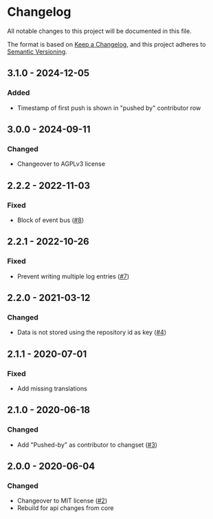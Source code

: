 # Changelog
All notable changes to this project will be documented in this file.

The format is based on [Keep a Changelog](https://keepachangelog.com/en/1.0.0/),
and this project adheres to [Semantic Versioning](https://semver.org/spec/v2.0.0.html).

## 3.1.0 - 2024-12-05
### Added
- Timestamp of first push is shown in "pushed by" contributor row

## 3.0.0 - 2024-09-11
### Changed
- Changeover to AGPLv3 license

## 2.2.2 - 2022-11-03
### Fixed
- Block of event bus ([#8](https://github.com/scm-manager/scm-pushlog-plugin/pull/8))

## 2.2.1 - 2022-10-26
### Fixed
- Prevent writing multiple log entries ([#7](https://github.com/scm-manager/scm-pushlog-plugin/pull/7))

## 2.2.0 - 2021-03-12
### Changed
- Data is not stored using the repository id as key ([#4](https://github.com/scm-manager/scm-pushlog-plugin/pull/4))

## 2.1.1 - 2020-07-01
### Fixed
- Add missing translations

## 2.1.0 - 2020-06-18
### Changed
- Add "Pushed-by" as contributor to changset ([#3](https://github.com/scm-manager/scm-pushlog-plugin/pull/3))

## 2.0.0 - 2020-06-04
### Changed
- Changeover to MIT license ([#2](https://github.com/scm-manager/scm-pushlog-plugin/pull/2))
- Rebuild for api changes from core

